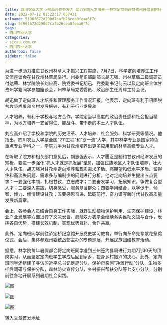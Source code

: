 ```yaml
---
title: 四川农业大学->院局合作齐发力 助力定向人才培养——林学定向班赴甘孜州开展暑期社会实践暨顶岗实习活动 | sicau.com.cn
date: 2022-07-12 01:22:17.057431
urlname: 5f96f672d290d7cafb26cea0feaa6f7c
slug: 5f96f672d290d7cafb26cea0feaa6f7c
tags: 
- 四川农业大学
categories:
- sicau.com.cn
- 四川农业大学
authorbox: false
sidebar: false
---
```

为进一步助力推进甘孜州林草人才振兴工程实施，7月7日，林学定向培养生工作交流座谈会在甘孜州林草局举行。州委组织部副部长胡志强、州林草局二级调研员付达荣、林学院院长刘应高、院党委书记胡迅、党委副书记何云以及定向班全体甘孜州学籍同学参加座谈会，州林草局党委委员、政治部主任周辉主持会议。

胡迅做了定向班人才培养和管理服务工作情况汇报。他表示，定向班有利于巩固脱贫攻坚成果和乡村发展振兴，有利于行业发展和
<!--more-->
人才培养，有利于学校与地方合作，学院定当以高度的政治责任感和社会担当精神，为地方培养一支留得住、能战斗、带不走的本土人才队伍。  

刘应高介绍了学校和学院的历史沿革、人才培养、社会服务、科学研究等情况。他指出，四川农业大学是全国“211工程”和“双一流”大学，其中林学专业是国家特色重点专业学科之一，学院力争为甘孜州培养出更多应用型的林草高级专业人才。

在听取了院方和相关部门意见后，胡志强表示，人才匮乏是制约甘孜州经济发展的短板，要进一步强化“抓人才就是抓发展”理念，加强民族地区人才队伍培养，壮大人才队伍。胡志强对甘孜州定向培养和现实需求矛盾、高期望和低水平矛盾、留得住和高流失问题、需求多与编制少的问题进行分析。他对定向培养生提出五点要求：一要强化本领，扎根甘孜，立志成才；二要奋发学习，拓展知识，争做复合型人才；三要深入实践，切身感受，服务基层群众；四要学用结合，以学促干，倾智、倾力、倾情建设甘孜；五要感恩奋进，砥砺前行，奋力谱写新时代甘孜高质量发展新篇章。

会上，各参会人员结合自身工作实际，就野生动植物保护利用、生态保护建设、林业产业发展等方面进行了交流发言。局院双方表示会继续务实推动交流与合作，发挥各自优势，搭建长效机制，实现优势互补、合作共赢。

此外，定向班同学前往泸定桥纪念馆开展党史学习教育，举行向革命先辈献花祭奠仪式，会后，集体参观州委统战部主办的专题巡展，开展民族团结教育活动。  

据悉，林学院每年暑假都会将定向班同学送到三州签约县局进行为期7到30天的顶岗实习，从而坚定定向班学生学成后回到家乡，投身乡村振兴的决心。此外，定向班同学还组建了寻访习近平总书记足迹分队，保护母亲河“净滩行动”分队，生物多样性调研与保护分队，森林防火宣传分队，乡村振兴帮扶分队等七支小分队，分别前往各地开展系列暑期社会实践。  

![图](https://news.sicau.edu.cn/__local/7/F9/A9/F71F79BDAB680774E326AD8CE40_B12EF0A4_E333.png)

![图](https://news.sicau.edu.cn/__local/9/CE/A9/354589AAA80B107C1FC6BEC292F_A2F5336B_13B85.png)

![图](https://news.sicau.edu.cn/__local/E/A6/B0/01841E7A0BACDD8DD4454206F6E_2D571CDA_7CA37.png)

[转入文章首发地址](https://news.sicau.edu.cn/info/1078/68802.htm)